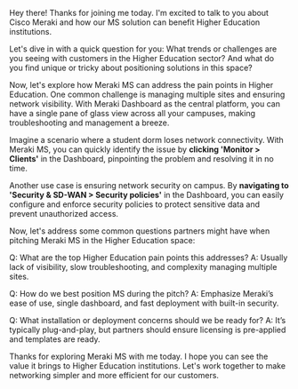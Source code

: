 Hey there! Thanks for joining me today. I'm excited to talk to you about Cisco Meraki and how our MS solution can benefit Higher Education institutions.

Let's dive in with a quick question for you: What trends or challenges are you seeing with customers in the Higher Education sector? And what do you find unique or tricky about positioning solutions in this space?

Now, let's explore how Meraki MS can address the pain points in Higher Education. One common challenge is managing multiple sites and ensuring network visibility. With Meraki Dashboard as the central platform, you can have a single pane of glass view across all your campuses, making troubleshooting and management a breeze.

Imagine a scenario where a student dorm loses network connectivity. With Meraki MS, you can quickly identify the issue by **clicking 'Monitor > Clients'** in the Dashboard, pinpointing the problem and resolving it in no time.

Another use case is ensuring network security on campus. By **navigating to 'Security & SD-WAN > Security policies'** in the Dashboard, you can easily configure and enforce security policies to protect sensitive data and prevent unauthorized access.

Now, let's address some common questions partners might have when pitching Meraki MS in the Higher Education space:

Q: What are the top Higher Education pain points this addresses?
A: Usually lack of visibility, slow troubleshooting, and complexity managing multiple sites.

Q: How do we best position MS during the pitch?
A: Emphasize Meraki’s ease of use, single dashboard, and fast deployment with built-in security.

Q: What installation or deployment concerns should we be ready for?
A: It’s typically plug-and-play, but partners should ensure licensing is pre-applied and templates are ready.

Thanks for exploring Meraki MS with me today. I hope you can see the value it brings to Higher Education institutions. Let's work together to make networking simpler and more efficient for our customers.